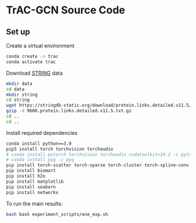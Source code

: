 # TrAC-GCN Source Code

## Set up

Create a virtual environment

```bash
conda create -n trac
conda activate trac
```
Download [STRING](https://string-db.org/cgi/download?sessionId=b74QbpZboXzM&species_text=Homo+sapiens) data

```bash
mkdir data
cd data
mkdir string
cd string
wget https://stringdb-static.org/download/protein.links.detailed.v11.5/9606.protein.links.detailed.v11.5.txt.gz
gzip -d 9606.protein.links.detailed.v11.5.txt.gz
cd ..
cd ..
```

Install required dependencies

```bash
conda install python==3.9
pip3 install torch torchvision torchaudio
# conda install pytorch torchvision torchaudio cudatoolkit=10.2 -c pytorch
# conda install pyg -c pyg
pip install torch-scatter torch-sparse torch-cluster torch-spline-conv torch-geometric -f https://data.pyg.org/whl/torch-1.12.0+cu102.html
pip install biomart
pip install h2o
pip install matplotlib
pip install seaborn
pip install networkx
```


To run the main results:

```bash
bash bash experiment_scripts/one_exp.sh
```

